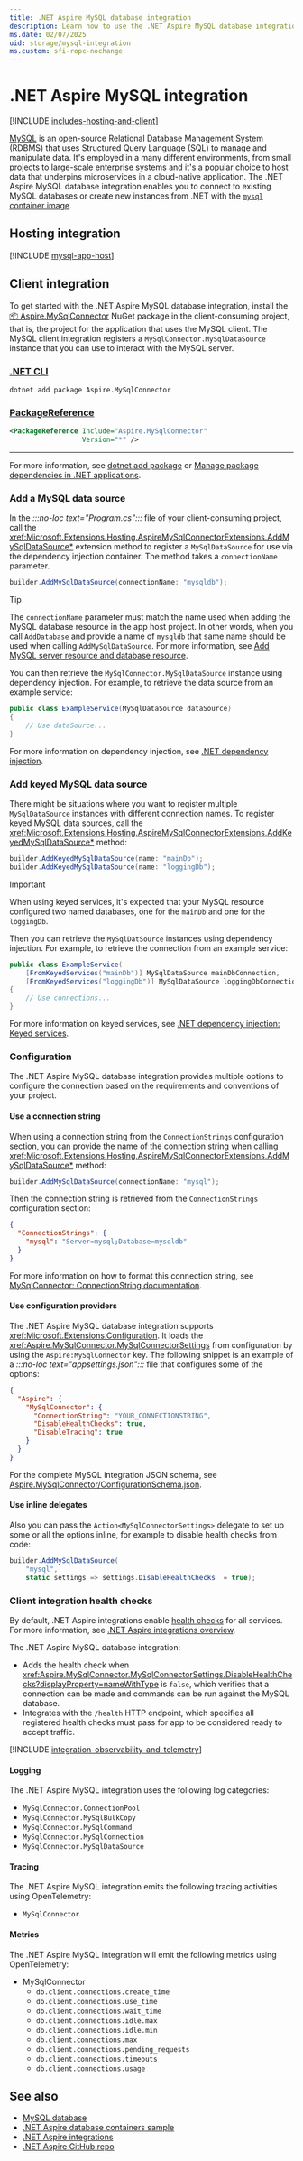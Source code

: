 ```yaml
---
title: .NET Aspire MySQL database integration
description: Learn how to use the .NET Aspire MySQL database integration, which includes both hosting and client integrations.
ms.date: 02/07/2025
uid: storage/mysql-integration
ms.custom: sfi-ropc-nochange
---
```


# .NET Aspire MySQL integration

[!INCLUDE [includes-hosting-and-client](../includes/includes-hosting-and-client.md)]

[MySQL](https://www.mysql.com/) is an open-source Relational Database Management System (RDBMS) that uses Structured Query Language (SQL) to manage and manipulate data. It's employed in a many different environments, from small projects to large-scale enterprise systems and it's a popular choice to host data that underpins microservices in a cloud-native application. The .NET Aspire MySQL database integration enables you to connect to existing MySQL databases or create new instances from .NET with the [`mysql` container image](https://hub.docker.com/_/mysql).

## Hosting integration

[!INCLUDE [mysql-app-host](includes/mysql-app-host.md)]

## Client integration

To get started with the .NET Aspire MySQL database integration, install the [📦 Aspire.MySqlConnector](https://www.nuget.org/packages/Aspire.MySqlConnector) NuGet package in the client-consuming project, that is, the project for the application that uses the MySQL client. The MySQL client integration registers a `MySqlConnector.MySqlDataSource` instance that you can use to interact with the MySQL server.

### [.NET CLI](#tab/dotnet-cli)

```dotnetcli
dotnet add package Aspire.MySqlConnector
```

### [PackageReference](#tab/package-reference)

```xml
<PackageReference Include="Aspire.MySqlConnector"
                  Version="*" />
```

---

For more information, see [dotnet add package](/dotnet/core/tools/dotnet-add-package) or [Manage package dependencies in .NET applications](/dotnet/core/tools/dependencies).

### Add a MySQL data source

In the _:::no-loc text="Program.cs":::_ file of your client-consuming project, call the <xref:Microsoft.Extensions.Hosting.AspireMySqlConnectorExtensions.AddMySqlDataSource*> extension method to register a `MySqlDataSource` for use via the dependency injection container. The method takes a `connectionName` parameter.

```csharp
builder.AddMySqlDataSource(connectionName: "mysqldb");
```

> [!TIP]
> The `connectionName` parameter must match the name used when adding the MySQL database resource in the app host project. In other words, when you call `AddDatabase` and provide a name of `mysqldb` that same name should be used when calling `AddMySqlDataSource`. For more information, see [Add MySQL server resource and database resource](#add-mysql-server-resource-and-database-resource).

You can then retrieve the `MySqlConnector.MySqlDataSource` instance using dependency injection. For example, to retrieve the data source from an example service:

```csharp
public class ExampleService(MySqlDataSource dataSource)
{
    // Use dataSource...
}
```

For more information on dependency injection, see [.NET dependency injection](/dotnet/core/extensions/dependency-injection).

### Add keyed MySQL data source

There might be situations where you want to register multiple `MySqlDataSource` instances with different connection names. To register keyed MySQL data sources, call the <xref:Microsoft.Extensions.Hosting.AspireMySqlConnectorExtensions.AddKeyedMySqlDataSource*> method:

```csharp
builder.AddKeyedMySqlDataSource(name: "mainDb");
builder.AddKeyedMySqlDataSource(name: "loggingDb");
```

> [!IMPORTANT]
> When using keyed services, it's expected that your MySQL resource configured two named databases, one for the `mainDb` and one for the `loggingDb`.

Then you can retrieve the `MySqlDatSource` instances using dependency injection. For example, to retrieve the connection from an example service:

```csharp
public class ExampleService(
    [FromKeyedServices("mainDb")] MySqlDataSource mainDbConnection,
    [FromKeyedServices("loggingDb")] MySqlDataSource loggingDbConnection)
{
    // Use connections...
}
```

For more information on keyed services, see [.NET dependency injection: Keyed services](/dotnet/core/extensions/dependency-injection#keyed-services).

### Configuration

The .NET Aspire MySQL database integration provides multiple options to configure the connection based on the requirements and conventions of your project.

#### Use a connection string

When using a connection string from the `ConnectionStrings` configuration section, you can provide the name of the connection string when calling <xref:Microsoft.Extensions.Hosting.AspireMySqlConnectorExtensions.AddMySqlDataSource*> method:

```csharp
builder.AddMySqlDataSource(connectionName: "mysql");
```

Then the connection string is retrieved from the `ConnectionStrings` configuration section:

```json
{
  "ConnectionStrings": {
    "mysql": "Server=mysql;Database=mysqldb"
  }
}
```

For more information on how to format this connection string, see [MySqlConnector: ConnectionString documentation](https://mysqlconnector.net/connection-options/).

#### Use configuration providers

The .NET Aspire MySQL database integration supports <xref:Microsoft.Extensions.Configuration>. It loads the <xref:Aspire.MySqlConnector.MySqlConnectorSettings> from configuration by using the `Aspire:MySqlConnector` key. The following snippet is an example of a _:::no-loc text="appsettings.json":::_ file that configures some of the options:

```json
{
  "Aspire": {
    "MySqlConnector": {
      "ConnectionString": "YOUR_CONNECTIONSTRING",
      "DisableHealthChecks": true,
      "DisableTracing": true
    }
  }
}
```

For the complete MySQL integration JSON schema, see [Aspire.MySqlConnector/ConfigurationSchema.json](https://github.com/dotnet/aspire/blob/main/src/Components/Aspire.MySqlConnector/ConfigurationSchema.json).

#### Use inline delegates

Also you can pass the `Action<MySqlConnectorSettings>` delegate to set up some or all the options inline, for example to disable health checks from code:

```csharp
builder.AddMySqlDataSource(
    "mysql",
    static settings => settings.DisableHealthChecks  = true);
```

### Client integration health checks

By default, .NET Aspire integrations enable [health checks](../fundamentals/health-checks.md) for all services. For more information, see [.NET Aspire integrations overview](../fundamentals/integrations-overview.md).

The .NET Aspire MySQL database integration:

- Adds the health check when <xref:Aspire.MySqlConnector.MySqlConnectorSettings.DisableHealthChecks?displayProperty=nameWithType> is `false`, which verifies that a connection can be made and commands can be run against the MySQL database.
- Integrates with the `/health` HTTP endpoint, which specifies all registered health checks must pass for app to be considered ready to accept traffic.

[!INCLUDE [integration-observability-and-telemetry](../includes/integration-observability-and-telemetry.md)]

#### Logging

The .NET Aspire MySQL integration uses the following log categories:

- `MySqlConnector.ConnectionPool`
- `MySqlConnector.MySqlBulkCopy`
- `MySqlConnector.MySqlCommand`
- `MySqlConnector.MySqlConnection`
- `MySqlConnector.MySqlDataSource`

#### Tracing

The .NET Aspire MySQL integration emits the following tracing activities using OpenTelemetry:

- `MySqlConnector`

#### Metrics

The .NET Aspire MySQL integration will emit the following metrics using OpenTelemetry:

- MySqlConnector
  - `db.client.connections.create_time`
  - `db.client.connections.use_time`
  - `db.client.connections.wait_time`
  - `db.client.connections.idle.max`
  - `db.client.connections.idle.min`
  - `db.client.connections.max`
  - `db.client.connections.pending_requests`
  - `db.client.connections.timeouts`
  - `db.client.connections.usage`

## See also

- [MySQL database](https://mysqlconnector.net/)
- [.NET Aspire database containers sample](/samples/dotnet/aspire-samples/aspire-database-containers/)
- [.NET Aspire integrations](../fundamentals/integrations-overview.md)
- [.NET Aspire GitHub repo](https://github.com/dotnet/aspire)
